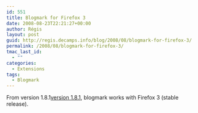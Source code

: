 ```yaml
---
id: 551
title: Blogmark for Firefox 3
date: 2008-08-23T22:21:27+00:00
author: Régis
layout: post
guid: http://regis.decamps.info/blog/2008/08/blogmark-for-firefox-3/
permalink: /2008/08/blogmark-for-firefox-3/
tmac_last_id:
  - ""
categories:
  - Extensions
tags:
  - Blogmark
---
```

From version 1.8.1[version 1.8.1](https://addons.mozilla.org/fr/firefox/addons/versions/1487#version-1.8.1), blogmark works with Firefox 3 (stable release).
